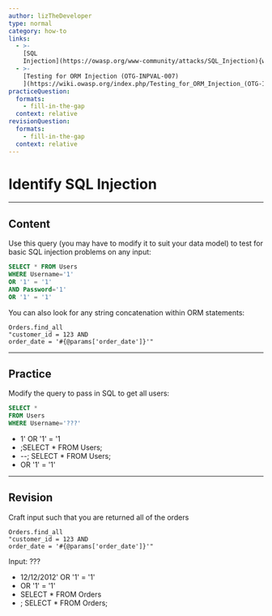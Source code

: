 ```yaml
---
author: lizTheDeveloper
type: normal
category: how-to
links:
  - >-
    [SQL
    Injection](https://owasp.org/www-community/attacks/SQL_Injection){website}
  - >-
    [Testing for ORM Injection (OTG-INPVAL-007)
    ](https://wiki.owasp.org/index.php/Testing_for_ORM_Injection_(OTG-INPVAL-007)){website}
practiceQuestion:
  formats:
    - fill-in-the-gap
  context: relative
revisionQuestion:
  formats:
    - fill-in-the-gap
  context: relative
---
```


# Identify SQL Injection


---

## Content

Use this query (you may have to modify it to suit your data model) to test for basic SQL injection problems on any input:

```sql
SELECT * FROM Users
WHERE Username='1'
OR '1' = '1'
AND Password='1'
OR '1' = '1'
```

You can also look for any string concatenation within ORM statements:

```plain-text
Orders.find_all
"customer_id = 123 AND
order_date = '#{@params['order_date']}'"
```


---

## Practice

Modify the query to pass in SQL to get all users:

```sql
SELECT * 
FROM Users 
WHERE Username='???'
```

- 1' OR '1' = '1
- ;SELECT * FROM Users;
- --; SELECT * FROM Users;
- OR '1' = '1'


---

## Revision

Craft input such that you are returned all of the orders

```plain-text
Orders.find_all
"customer_id = 123 AND
order_date = '#{@params['order_date']}'"
```

Input: ???

- 12/12/2012' OR '1' = '1'
- OR '1' = '1'
- SELECT * FROM Orders
- ; SELECT * FROM Orders;
